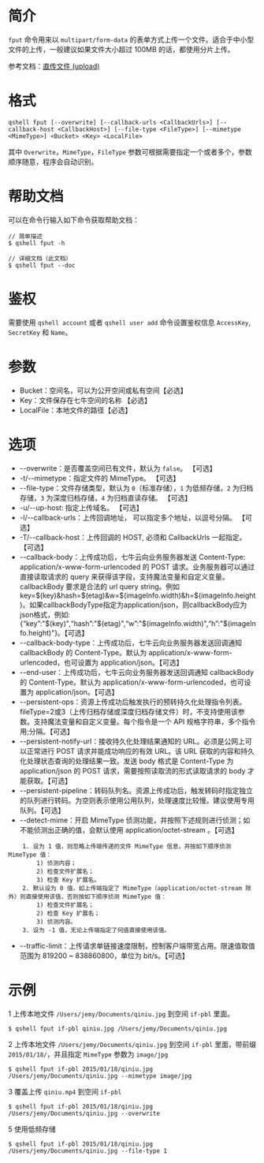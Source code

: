 # 简介
`fput` 命令用来以 `multipart/form-data` 的表单方式上传一个文件。适合于中小型文件的上传，一般建议如果文件大小超过 100MB 的话，都使用分片上传。

参考文档：[直传文件 (upload)](http://developer.qiniu.com/code/v6/api/kodo-api/up/upload.html)

# 格式
```
qshell fput [--overwrite] [--callback-urls <CallbackUrls>] [--callback-host <CallbackHost>] [--file-type <FileType>] [--mimetype <MimeType>] <Bucket> <Key> <LocalFile>
```

其中 `Overwrite`，`MimeType`，`FileType` 参数可根据需要指定一个或者多个，参数顺序随意，程序会自动识别。

# 帮助文档
可以在命令行输入如下命令获取帮助文档：
```
// 简单描述
$ qshell fput -h 

// 详细文档（此文档）
$ qshell fput --doc
```

# 鉴权
需要使用 `qshell account` 或者 `qshell user add` 命令设置鉴权信息 `AccessKey`, `SecretKey` 和 `Name`。

# 参数
- Bucket：空间名，可以为公开空间或私有空间【必选】
- Key：文件保存在七牛空间的名称 【必选】
- LocalFile：本地文件的路径【必选】
  
# 选项
-    --overwrite：是否覆盖空间已有文件，默认为 `false`。 【可选】
- -t/--mimetype：指定文件的 MimeType。 【可选】
-    --file-type：文件存储类型，默认为 `0`（标准存储），`1` 为低频存储，`2` 为归档存储，`3` 为深度归档存储，`4` 为归档直读存储。 【可选】
- -u/--up-host: 指定上传域名。 【可选】
- -l/--callback-urls：上传回调地址， 可以指定多个地址，以逗号分隔。 【可选】
- -T/--callback-host：上传回调的 HOST, 必须和 CallbackUrls 一起指定。 【可选】
-    --callback-body：上传成功后，七牛云向业务服务器发送 Content-Type: application/x-www-form-urlencoded 的 POST 请求。业务服务器可以通过直接读取请求的 query 来获得该字段，支持魔法变量和自定义变量。callbackBody 要求是合法的 url query string。例如key=$(key)&hash=$(etag)&w=$(imageInfo.width)&h=$(imageInfo.height)。如果callbackBodyType指定为application/json，则callbackBody应为json格式，例如:{“key”:"$(key)",“hash”:"$(etag)",“w”:"$(imageInfo.width)",“h”:"$(imageInfo.height)"}。【可选】
-    --callback-body-type：上传成功后，七牛云向业务服务器发送回调通知 callbackBody 的 Content-Type。默认为 application/x-www-form-urlencoded，也可设置为 application/json。【可选】
-    --end-user：上传成功后，七牛云向业务服务器发送回调通知 callbackBody 的 Content-Type。默认为 application/x-www-form-urlencoded，也可设置为 application/json。【可选】
-    --persistent-ops：资源上传成功后触发执行的预转持久化处理指令列表。fileType=2或3（上传归档存储或深度归档存储文件）时，不支持使用该参数。支持魔法变量和自定义变量。每个指令是一个 API 规格字符串，多个指令用;分隔。【可选】
-    --persistent-notify-url：接收持久化处理结果通知的 URL。必须是公网上可以正常进行 POST 请求并能成功响应的有效 URL。该 URL 获取的内容和持久化处理状态查询的处理结果一致。发送 body 格式是 Content-Type 为 application/json 的 POST 请求，需要按照读取流的形式读取请求的 body 才能获取。【可选】
-    --persistent-pipeline：转码队列名。资源上传成功后，触发转码时指定独立的队列进行转码。为空则表示使用公用队列，处理速度比较慢。建议使用专用队列。【可选】
-    --detect-mime：开启 MimeType 侦测功能，并按照下述规则进行侦测；如不能侦测出正确的值，会默认使用 application/octet-stream 。【可选】
```
    1. 设为 1 值，则忽略上传端传递的文件 MimeType 信息，并按如下顺序侦测 MimeType 值：
        1) 侦测内容；
        2) 检查文件扩展名；
        3) 检查 Key 扩展名。
    2. 默认设为 0 值，如上传端指定了 MimeType（application/octet-stream 除外）则直接使用该值，否则按如下顺序侦测 MimeType 值：
        1) 检查文件扩展名；
        2) 检查 Key 扩展名；
        3) 侦测内容。
    3. 设为 -1 值，无论上传端指定了何值直接使用该值。
```  
-    --traffic-limit：上传请求单链接速度限制，控制客户端带宽占用。限速值取值范围为 819200 ~ 838860800，单位为 bit/s。【可选】


# 示例
1 上传本地文件 `/Users/jemy/Documents/qiniu.jpg` 到空间 `if-pbl` 里面。
```
$ qshell fput if-pbl qiniu.jpg /Users/jemy/Documents/qiniu.jpg
```

2 上传本地文件 `/Users/jemy/Documents/qiniu.jpg` 到空间 `if-pbl` 里面，带前缀 `2015/01/18/`，并且指定 `MimeType` 参数为 `image/jpg`
```
$ qshell fput if-pbl 2015/01/18/qiniu.jpg /Users/jemy/Documents/qiniu.jpg --mimetype image/jpg
```

3 覆盖上传 `qiniu.mp4` 到空间 `if-pbl`
```
$ qshell fput if-pbl 2015/01/18/qiniu.jpg /Users/jemy/Documents/qiniu.jpg --overwrite
```

5 使用低频存储
```
$ qshell fput if-pbl 2015/01/18/qiniu.jpg /Users/jemy/Documents/qiniu.jpg --file-type 1
```
